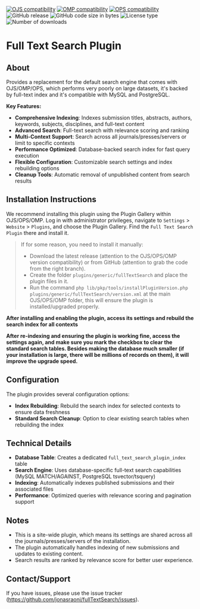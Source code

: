 [![OJS compatibility](https://img.shields.io/badge/ojs-3.3-brightgreen)](https://github.com/pkp/ojs/tree/stable-3_3_0)
[![OMP compatibility](https://img.shields.io/badge/omp-3.3-brightgreen)](https://github.com/pkp/omp/tree/stable-3_3_0)
[![OPS compatibility](https://img.shields.io/badge/ops-3.3-brightgreen)](https://github.com/pkp/ops/tree/stable-3_3_0)
![GitHub release](https://img.shields.io/github/v/release/jonasraoni/fullTextSearch?include_prereleases&label=latest%20release&filter=v1*)
![GitHub code size in bytes](https://img.shields.io/github/languages/code-size/jonasraoni/fullTextSearch)
![License type](https://img.shields.io/github/license/jonasraoni/fullTextSearch)
![Number of downloads](https://img.shields.io/github/downloads/jonasraoni/fullTextSearch/total)

# Full Text Search Plugin

## About

Provides a replacement for the default search engine that comes with OJS/OMP/OPS, which performs very poorly on large datasets, it's backed by full-text index and it's compatible with MySQL and PostgreSQL.

**Key Features:**
- **Comprehensive Indexing**: Indexes submission titles, abstracts, authors, keywords, subjects, disciplines, and full-text content
- **Advanced Search**: Full-text search with relevance scoring and ranking
- **Multi-Context Support**: Search across all journals/presses/servers or limit to specific contexts
- **Performance Optimized**: Database-backed search index for fast query execution
- **Flexible Configuration**: Customizable search settings and index rebuilding options
- **Cleanup Tools**: Automatic removal of unpublished content from search results

## Installation Instructions

We recommend installing this plugin using the Plugin Gallery within OJS/OPS/OMP. Log in with administrator privileges, navigate to `Settings` > `Website` > `Plugins`, and choose the Plugin Gallery. Find the `Full Text Search Plugin` there and install it.

> If for some reason, you need to install it manually:
> - Download the latest release (attention to the OJS/OPS/OMP version compatibility) or from GitHub (attention to grab the code from the right branch).
> - Create the folder `plugins/generic/fullTextSearch` and place the plugin files in it.
> - Run the command `php lib/pkp/tools/installPluginVersion.php plugins/generic/fullTextSearch/version.xml` at the main OJS/OPS/OMP folder, this will ensure the plugin is installed/upgraded properly.

**After installing and enabling the plugin, access its settings and rebuild the search index for all contexts**

**After re-indexing and ensuring the plugin is working fine, access the settings again, and make sure you mark the checkbox to clear the standard search tables. Besides making the database much smaller (if your installation is large, there will be millions of records on them), it will improve the upgrade speed.**

## Configuration

The plugin provides several configuration options:

- **Index Rebuilding**: Rebuild the search index for selected contexts to ensure data freshness
- **Standard Search Cleanup**: Option to clear existing search tables when rebuilding the index

## Technical Details

- **Database Table**: Creates a dedicated `full_text_search_plugin_index` table
- **Search Engine**: Uses database-specific full-text search capabilities (MySQL MATCH/AGAINST, PostgreSQL tsvector/tsquery)
- **Indexing**: Automatically indexes published submissions and their associated files
- **Performance**: Optimized queries with relevance scoring and pagination support

## Notes

- This is a site-wide plugin, which means its settings are shared across all the journals/presses/servers of the installation.
- The plugin automatically handles indexing of new submissions and updates to existing content.
- Search results are ranked by relevance score for better user experience.

## Contact/Support

If you have issues, please use the issue tracker (https://github.com/jonasraoni/fullTextSearch/issues).
